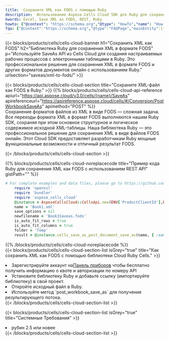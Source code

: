 ```yaml
---
title:  Сохраните XML как FODS с помощью Ruby
description:  Использование Aspose.Cells Cloud SDK для Ruby для сохранения файла формата XML как файла формата FODS.
kwords: Excel, Save XML as FODS, REST, Ruby
howto: {"@context": "https://schema.org","@type": "HowTo","name": "How to save XML as FODS using the Cells Cloud Ruby library.","description": "How to save XML as FODS using the Cells Cloud Ruby library.","image": {"@type": "ImageObject"},"url": "/ruby/saveas/xml-to-fods/","step": [{ "@type": "HowToStep","name": "How to save XML as FODS using the Cells Cloud Ruby library. step 1", "image": {"@type": "ImageObject",},"url": "/ruby/saveas/xml-to-fods/","text": "Register an account at <a href='https://dashboard.aspose.cloud/'>Dashboard</a> to get free API quota & authorization details",},{ "@type": "HowToStep","name": "How to save XML as FODS using the Cells Cloud Ruby library. step 1", "image": {"@type": "ImageObject",},"url": "/ruby/saveas/xml-to-fods/","text": "Install Ruby library and add the reference (import the library) to your project.",},{ "@type": "HowToStep","name": "How to save XML as FODS using the Cells Cloud Ruby library. step 1", "image": {"@type": "ImageObject",},"url": "/ruby/saveas/xml-to-fods/","text": "Open the source file in Ruby.",},{ "@type": "HowToStep","name": "How to save XML as FODS using the Cells Cloud Ruby library. step 1", "image": {"@type": "ImageObject",},"url": "/ruby/saveas/xml-to-fods/","text": "Use the `post_workbook_save_as` method to retrieve the resulting stream.",}, ],"supply": {"@type": "HowToSupply","name": "document"},"tool": [{"@type": "HowToTool","name": "RubyMine, Visual Studio Code, Aptana Studio, NetBeans"},{"@type": "HowToTool","name": "Aspose Cells"}],"totalTime": "PT6M"}
fqa: {"@context":"https://schema.org","@type":"FAQPage","mainEntity":[{"@type":"Question","name":"Why save file as other formats file in C# using REST API?","acceptedAnswer":{"@type":"Answer","text":"Documents are encoded in many ways, and some files may be incompatible with the software you use. To open and read such files, just save them as appropriate file formats.<br/><ol><li>Install .NET SDK and add the reference (import the library) to your project.</li><li>Open the source file in C# using REST API.</li><li>Call the PostWorkbookSaveAsRequest() method, passing an output filename with required extension.</li><li>Get the result of save as a separate file.</li></ol>"}},{"@type":"Question","name":"What file formats can I save as with your C# library?","acceptedAnswer":{"@type":"Answer","text":"We support a variety of file formats for conversion using .NET library, including XLSX, Excel, xls , PDF, CSV, HTML, Markdown, XML, PNG, JPG, TIFF, Json, TXT and many more."}},{"@type":"Question","name":"What is the maximum allowed file size for conversion using this .NET library?","acceptedAnswer":{"@type":"Answer","text":"There are no file size limits for format conversions using .NET library."}}]}
---
```

{{< blocks/products/cells/cells-cloud-banner h1="Сохранить XML как FODS" h2="Библиотека Ruby для сохранения XML в формате FODS" p="Используйте SaveAs API из Cells Cloud для создания настраиваемых рабочих процессов с электронными таблицами в Ruby. Это профессиональное решение для сохранения XML в формате FODS и других форматов документов онлайн с использованием Ruby." urlsection="saveas/xml-to-fods/" >}}

{{< blocks/products/cells/cells-cloud-section title="Сохраните XML-файл как FODS в Ruby." >}}
{{% blocks/products/cells/cells-cloud-api-reference apiurl="https://api.aspose.cloud/v3.0/cells/{name}/SaveAs" apireferenceurl="https://apireference.aspose.cloud/cells/#/Conversion/PostWorkbookSaveAs" apimethod="POST" %}}
<br/>
Сохранение форматов файлов из XML в виде FODS — сложная задача. Все переходы формата XML в формат FODS выполняются нашим Ruby SDK, сохраняя при этом основное структурное и логическое содержимое исходной XML-таблицы. Наша библиотека Ruby — это профессиональное решение для сохранения XML в виде файлов FODS онлайн. Этот Cloud SDK предоставляет разработчикам Ruby мощные функциональные возможности и отличный результат FODS.

{{< /blocks/products/cells/cells-cloud-section >}}

{{% blocks/products/cells/cells-cloud-noreplacecode title="Пример кода Ruby для сохранения XML как FODS с использованием REST API" gistPath="" %}}
  
```ruby
# For complete examples and data files, please go to https://github.com/aspose-cells-cloud/aspose-cells-cloud-ruby/
    require 'openssl'
    require 'bundler'
    require 'aspose_cells_cloud'
    @instance = AsposeCellsCloud::CellsApi.new(ENV['ProductClientId'],ENV['ProductClientSecret'])
    name = 'Book1.xml'
    save_options = nil
    newfilename = 'Book1Saveas.fods'
    is_auto_fit_rows = true
    is_auto_fit_columns = true
    folder = 'Temp'
    result = @instance.cells_save_as_post_document_save_as(name, { :save_options=>save_options, :newfilename=>(folder+"/"+newfilename), :is_auto_fit_rows=>is_auto_fit_rows, :is_auto_fit_columns=>is_auto_fit_columns, :folder=>folder})
```
  
{{% /blocks/products/cells/cells-cloud-noreplacecode %}}
<br/>
{{< blocks/products/cells/cells-cloud-section-list isGrey="true" title="Как сохранить XML как FODS с помощью библиотеки Cloud Ruby Cells." >}}
<li> Зарегистрируйте аккаунт на<a href="https://dashboard.aspose.cloud/">Панель приборов</a> чтобы бесплатно получить информацию о квоте и авторизации по номеру API</li>
<li>Установите библиотеку Ruby и добавьте ссылку (импортируйте библиотеку) в свой проект.</li>
<li>Откройте исходный файл в Ruby.</li>
<li>Используйте метод `post_workbook_save_as` для получения результирующего потока.</li>
{{< /blocks/products/cells/cells-cloud-section-list >}}

{{< blocks/products/cells/cells-cloud-section-list isGrey="true" title="Системные Требования" >}}
<li>рубин 2.5 или новее</li>
{{< /blocks/products/cells/cells-cloud-section-list >}}

